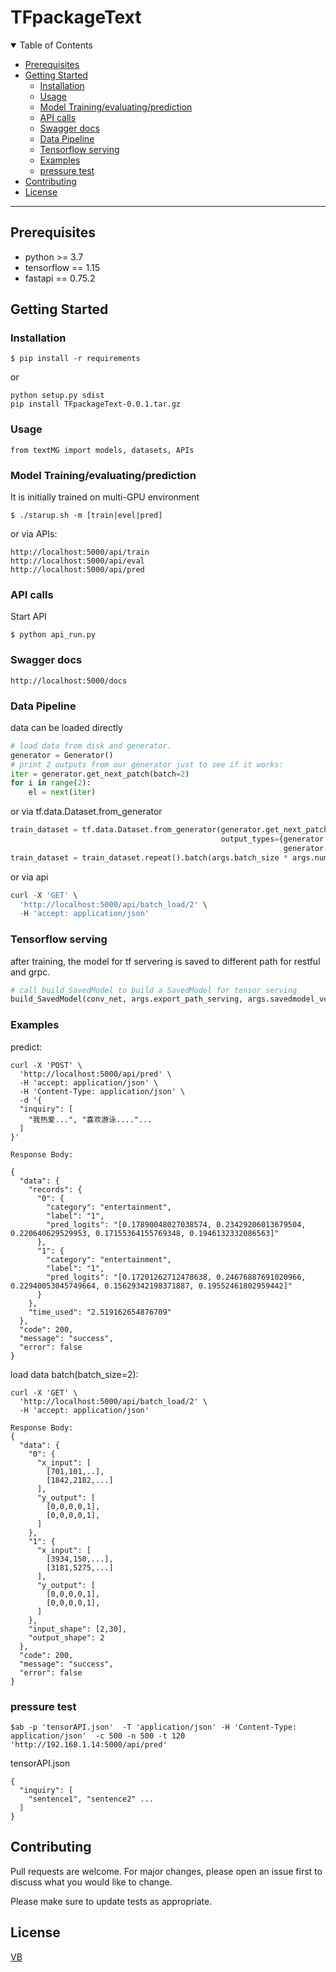 # TFpackageText

<details open="open">
<summary>Table of Contents</summary>

- [Prerequisites](#Prerequisites)
- [Getting Started](#Getting-Started)
  - [Installation](#Installation)
  - [Usage](#Usage)
  - [Model Training/evaluating/prediction](#Model-Training/evaluating/prediction)
  - [API calls](#API-calls)
  - [Swagger docs](#Swagger-docs)
  - [Data Pipeline](#Data-Pipeline)
  - [Tensorflow serving](#Tensorflow-serving)
  - [Examples](#Examples)
  - [pressure test](#pressure-test)
- [Contributing](#Contributing)
- [License](#License)
</details>

---

## Prerequisites
* python >= 3.7
* tensorflow == 1.15
* fastapi == 0.75.2

## Getting Started

### Installation
```
$ pip install -r requirements
```
or 
```
python setup.py sdist
pip install TFpackageText-0.0.1.tar.gz
```

### Usage
```
from textMG import models, datasets, APIs
```

### Model Training/evaluating/prediction
It is initially trained on multi-GPU environment
```
$ ./starup.sh -m [train|evel|pred]
```
or via APIs:
```
http://localhost:5000/api/train
http://localhost:5000/api/eval
http://localhost:5000/api/pred
```

### API calls
Start API
```
$ python api_run.py
```

### Swagger docs
```
http://localhost:5000/docs
```
### Data Pipeline
data can be loaded directly
```python
# load data from disk and generator.
generator = Generator()
# print 2 outputs from our generator just to see if it works:
iter = generator.get_next_patch(batch=2)
for i in range(2):
    el = next(iter)
```
or via tf.data.Dataset.from_generator
```python
train_dataset = tf.data.Dataset.from_generator(generator.get_next_patch,
                                               output_types={generator.input: tf.float32,
                                                             generator.output: tf.float32})
train_dataset = train_dataset.repeat().batch(args.batch_size * args.num_gpusORcpus).prefetch(1)
```
or via api
```python
curl -X 'GET' \
  'http://localhost:5000/api/batch_load/2' \
  -H 'accept: application/json'
```
### Tensorflow serving
after training, the model for tf servering is saved to different path for restful and grpc.
```python
# call build_SavedModel to build a SavedModel for tensor serving
build_SavedModel(conv_net, args.export_path_serving, args.savedmodel_version, X_batch_numGPU, best_sess)
```

### Examples
predict:
```
curl -X 'POST' \
  'http://localhost:5000/api/pred' \
  -H 'accept: application/json' \
  -H 'Content-Type: application/json' \
  -d '{
  "inquiry": [
    "我热爱...", "喜欢游泳...."...
  ]
}'

Response Body:

{
  "data": {
    "records": {
      "0": {
        "category": "entertainment",
        "label": "1",
        "pred_logits": "[0.17890048027038574, 0.23429206013679504, 0.220640629529953, 0.17155364155769348, 0.1946132332086563]"
      },
      "1": {
        "category": "entertainment",
        "label": "1",
        "pred_logits": "[0.17201262712478638, 0.24676887691020966, 0.22940053045749664, 0.15629342198371887, 0.19552461802959442]"
      }
    },
    "time_used": "2.519162654876709"
  },
  "code": 200,
  "message": "success",
  "error": false
}
```
load data batch(batch_size=2):
```
curl -X 'GET' \
  'http://localhost:5000/api/batch_load/2' \
  -H 'accept: application/json'
  
Response Body:
{
  "data": {
    "0": {
      "x_input": [
        [701,101,..],
        [1842,2182,...]
      ],
      "y_output": [
        [0,0,0,0,1],
        [0,0,0,0,1],
      ]
    },
    "1": {
      "x_input": [
        [3934,150,...],
        [3181,5275,...]
      ],
      "y_output": [
        [0,0,0,0,1],
        [0,0,0,0,1],
      ]
    },
    "input_shape": [2,30],
    "output_shape": 2
  },
  "code": 200,
  "message": "success",
  "error": false
}
```

### pressure test
```
$ab -p 'tensorAPI.json'  -T 'application/json' -H 'Content-Type: application/json'  -c 500 -n 500 -t 120 'http://192.168.1.14:5000/api/pred'
```

tensorAPI.json
```
{
  "inquiry": [
    "sentence1", "sentence2" ...
  ]
}
```

## Contributing
Pull requests are welcome. For major changes, please open an issue first to discuss what you would like to change.

Please make sure to update tests as appropriate.

## License
[VB](https://VB.com/licenses.cn)
